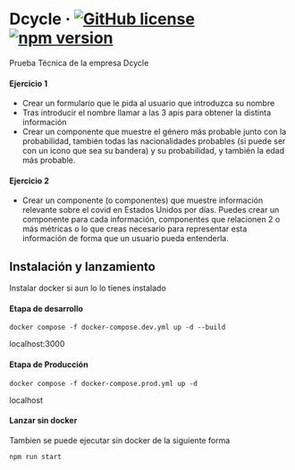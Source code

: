 # Dcycle &middot; [![GitHub license](https://img.shields.io/badge/license-MIT-blue.svg)](https://es.wikipedia.org/wiki/Licencia_MIT) [![npm version](https://img.shields.io/npm/v/react.svg?style=flat)](https://docs.npmjs.com/cli/v8/commands/npm-version)

Prueba Técnica de la empresa Dcycle

#### Ejercicio 1

- Crear un formulario que le pida al usuario que introduzca su nombre
- Tras introducir el nombre llamar a las 3 apis para obtener la distinta información
- Crear un componente que muestre el género más probable junto con la probabilidad, también todas las nacionalidades probables (si puede ser con un icono que sea su bandera) y su probabilidad, y también la edad más probable.

#### Ejercicio 2

- Crear un componente (o componentes) que muestre información relevante sobre el covid en Estados Unidos por días. Puedes crear un componente para cada información, componentes que relacionen 2 o más métricas o lo que creas necesario para representar esta información de forma que un usuario pueda entenderla.

## Instalación y lanzamiento

Instalar docker si aun lo lo tienes instalado

#### Etapa de desarrollo

```shell
docker compose -f docker-compose.dev.yml up -d --build
```

localhost:3000

#### Etapa de Producción

```shell
docker compose -f docker-compose.prod.yml up -d
```

localhost

#### Lanzar sin docker

Tambien se puede ejecutar sin docker de la siguiente forma

```shell
npm run start
```

